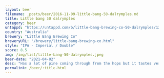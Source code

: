 ```yaml
---
layout: beer
filename: _posts/beer/2016-11-09-little-bang-50-dalrymples.md
title: Little bang 50 dalrymples
category: beer
untappd: "https://untappd.com/b/little-bang-brewing-co-50-dalrymples/1398082"
country: "Australia"
brewery: "Little Bang Brewing Co"
breweryURL: "/brewery/little-bang-brewing-co.html"
style: "IPA - Imperial / Double"
score: 8.5
img: /img/list/little-bang-50-dalrymples.jpeg
beer-date: "2021-04-02"
desc: "Has a lot of pine coming through from the hops but it tastes very fresh. A strong beer to savour and enjoy"
permalink: /beer/:title.html
---
```

